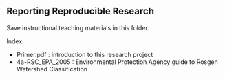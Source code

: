 ## Reporting Reproducible Research
Save instructional teaching materials in this folder.

Index:
- Primer.pdf : introduction to this research project
- 4a-RSC_EPA_2005 : Environmental Protection Agency guide to Rosgen Watershed Classification

